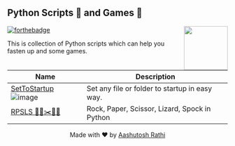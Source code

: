 ## Python Scripts 📜 and Games 🎲
[<img src="https://image.flaticon.com/icons/svg/180/180867.svg" align="right" width="100">](https://aashutoshrathi.github.io/Python-Scripts-and-Games/)
[![forthebadge](http://forthebadge.com/images/badges/made-with-python.svg)](http://forthebadge.com)

This is collection of Python scripts which can help you fasten up and some games.

Name | Description
-------------------- | -------------
[SetToStartup](SetToStartup) ![image](https://image.ibb.co/hZ8iZk/windows_1.png) | Set any file or folder to startup in easy way. |
[RPSLS  🗿📝✂️🦎🖖](RPSLS) | Rock, Paper, Scissor, Lizard, Spock in Python |



<p align="center"> Made with ❤ by <a href="https://github.com/aashutoshrathi">Aashutosh Rathi</a></p>